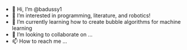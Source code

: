 - 👋 Hi, I’m @badussy1
- 👀 I’m interested in programming, literature, and robotics! 
- 🌱 I’m currently learning how to create bubble algorithms for machine learning
- 💞️ I’m looking to collaborate on ...
- 📫 How to reach me ...

<!---
badussy1/badussy1 is a ✨ special ✨ repository because its `README.md` (this file) appears on your GitHub profile.
You can click the Preview link to take a look at your changes.
--->
